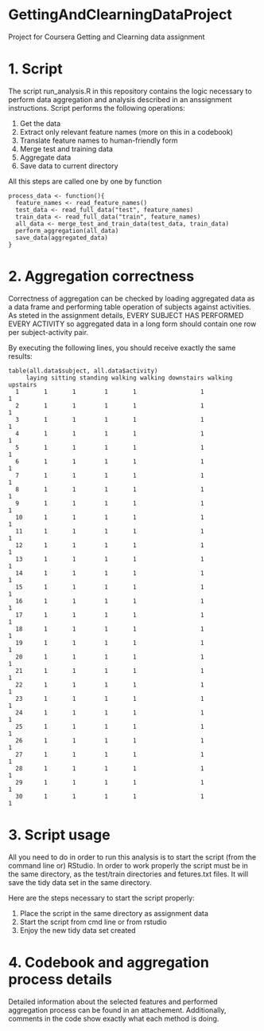 # GettingAndClearningDataProject
Project for Coursera Getting and Clearning data assignment

# 1. Script

The script run_analysis.R in this repository contains the logic necessary to perform data aggregation and analysis described in an anssignment instructions. Script performs the following operations:

1. Get the data
2. Extract only relevant feature names (more on this in a codebook)
3. Translate feature names to human-friendly form
4. Merge test and training data
5. Aggregate data
6. Save data to current directory

All this steps are called one by one by function

```
process_data <- function(){
  feature_names <- read_feature_names()
  test_data <- read_full_data("test", feature_names)
  train_data <- read_full_data("train", feature_names)
  all_data <- merge_test_and_train_data(test_data, train_data)
  perform_aggregation(all_data)
  save_data(aggregated_data)
}
```

# 2. Aggregation correctness

Correctness of aggregation can be checked by loading aggregated data as a data frame and performing table operation of subjects against activities. As steted in the assignment details, EVERY SUBJECT HAS PERFORMED EVERY ACTIVITY so aggregated data in a long form should contain one row per subject-activity pair. 

By executing the following lines, you should receive exactly the same results:

```
table(all.data$subject, all.data$activity)
     laying sitting standing walking walking downstairs walking upstairs
  1       1       1        1       1                  1                1
  2       1       1        1       1                  1                1
  3       1       1        1       1                  1                1
  4       1       1        1       1                  1                1
  5       1       1        1       1                  1                1
  6       1       1        1       1                  1                1
  7       1       1        1       1                  1                1
  8       1       1        1       1                  1                1
  9       1       1        1       1                  1                1
  10      1       1        1       1                  1                1
  11      1       1        1       1                  1                1
  12      1       1        1       1                  1                1
  13      1       1        1       1                  1                1
  14      1       1        1       1                  1                1
  15      1       1        1       1                  1                1
  16      1       1        1       1                  1                1
  17      1       1        1       1                  1                1
  18      1       1        1       1                  1                1
  19      1       1        1       1                  1                1
  20      1       1        1       1                  1                1
  21      1       1        1       1                  1                1
  22      1       1        1       1                  1                1
  23      1       1        1       1                  1                1
  24      1       1        1       1                  1                1
  25      1       1        1       1                  1                1
  26      1       1        1       1                  1                1
  27      1       1        1       1                  1                1
  28      1       1        1       1                  1                1
  29      1       1        1       1                  1                1
  30      1       1        1       1                  1                1
```

# 3. Script usage

All you need to do in order to run this analysis is to start the script (from the command line or) RStudio. In order to work properly the script must be in the same directory, as the test/train directories and fetures.txt files. It will save the tidy data set in the same directory.

Here are the steps necessary to start the script properly:

1. Place the script in the same directory as assignment data 
2. Start the script from cmd line or from rstudio
3. Enjoy the new tidy data set created

# 4. Codebook and aggregation process details

Detailed information about the selected features and performed aggregation process can be found in an attachement. Additionally, comments in the code show exactly what each method is doing.
